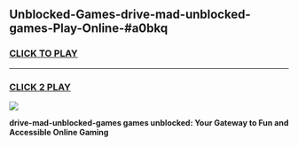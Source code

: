 
## Unblocked-Games-drive-mad-unblocked-games-Play-Online-#a0bkq
<h3>
<a href="https://premium.freeplayer.one?title=drive-mad-unblocked-games&ref=27F">CLICK TO PLAY</a></h3>
<hr>

<h3>
<a href="https://premium.freeplayer.one?title=drive-mad-unblocked-games&ref=27F">CLICK 2 PLAY</a>
  
</h3>

<a href="https://premium.freeplayer.one?title=drive-mad-unblocked-games&ref=27F"><img src="https://clearcache.store/games.png"></a>


**drive-mad-unblocked-games games unblocked: Your Gateway to Fun and Accessible Online Gaming**
